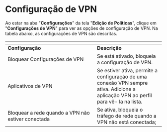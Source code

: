 # Configuração de VPN

Ao estar na aba "**Configurações**" da tela "**Edição de Políticas**", clique em "**Configurações de VPN**" para ver as opções de configuração de VPN. Na tabela abaixo, as configurações de VPN são descritas.

<table data-header-hidden><thead><tr><th width="271.4672897196262"></th><th></th></tr></thead><tbody><tr><td><strong>Configuração</strong></td><td><strong>Descrição</strong></td></tr><tr><td>Bloquear Configurações de VPN</td><td>Se está ativado, bloqueia a configuração de VPN.</td></tr><tr><td>Aplicativos de VPN</td><td>Se estiver ativa, permite a configuração de uma conexão VPN sempre ativa. Adicione a aplicação VPN ao perfil para vê- la na lista.</td></tr><tr><td>Bloquear a rede quando a VPN não estiver conectada</td><td>Se ativa, bloqueia o tráfego de rede quando a VPN não está conectada;</td></tr></tbody></table>
